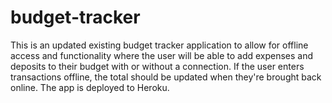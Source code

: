 # budget-tracker
This is an updated existing budget tracker application to allow for offline access and functionality where the user will be able to add expenses and deposits to their budget with or without a connection.  If the user enters transactions offline, the total should be updated when they're brought back online. The app is deployed to Heroku.
